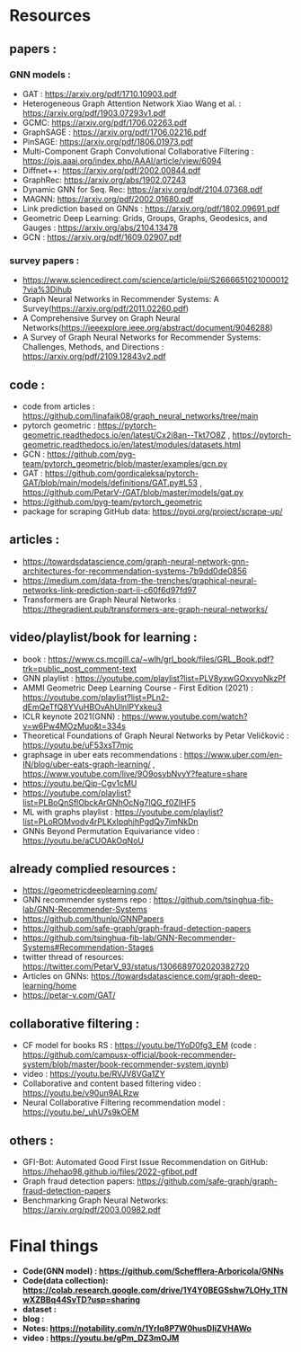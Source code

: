 # Resources

<h2>papers :</h2>

<h3>GNN models :</h3> 

- GAT : https://arxiv.org/pdf/1710.10903.pdf
- Heterogeneous Graph Attention Network Xiao Wang et al. : https://arxiv.org/pdf/1903.07293v1.pdf
- GCMC: https://arxiv.org/pdf/1706.02263.pdf
- GraphSAGE : https://arxiv.org/pdf/1706.02216.pdf
- PinSAGE: https://arxiv.org/pdf/1806.01973.pdf   
- Multi-Component Graph Convolutional Collaborative Filtering : https://ojs.aaai.org/index.php/AAAI/article/view/6094
- Diffnet++: https://arxiv.org/pdf/2002.00844.pdf
- GraphRec: https://arxiv.org/abs/1902.07243 
- Dynamic GNN for Seq. Rec: https://arxiv.org/pdf/2104.07368.pdf
- MAGNN: https://arxiv.org/pdf/2002.01680.pdf
- Link prediction based on GNNs : https://arxiv.org/pdf/1802.09691.pdf
- Geometric Deep Learning: Grids, Groups, Graphs, Geodesics, and Gauges : https://arxiv.org/abs/2104.13478
- GCN : https://arxiv.org/pdf/1609.02907.pdf 

<h3>survey papers :</h3>

- https://www.sciencedirect.com/science/article/pii/S2666651021000012?via%3Dihub
- Graph Neural Networks in Recommender Systems: A Survey(https://arxiv.org/pdf/2011.02260.pdf)
- A Comprehensive Survey on Graph Neural Networks(https://ieeexplore.ieee.org/abstract/document/9046288)
- A Survey of Graph Neural Networks for Recommender Systems: Challenges, Methods, and Directions : https://arxiv.org/pdf/2109.12843v2.pdf



<h2>code :</h2>

- code from articles : https://github.com/linafaik08/graph_neural_networks/tree/main
- pytorch geometric : https://pytorch-geometric.readthedocs.io/en/latest/Cx2i8an--Tkt7O8Z , https://pytorch-geometric.readthedocs.io/en/latest/modules/datasets.html 
- GCN : https://github.com/pyg-team/pytorch_geometric/blob/master/examples/gcn.py
- GAT : https://github.com/gordicaleksa/pytorch-GAT/blob/main/models/definitions/GAT.py#L53  ,  https://github.com/PetarV-/GAT/blob/master/models/gat.py
- https://github.com/pyg-team/pytorch_geometric
- package for scraping GitHub data: https://pypi.org/project/scrape-up/


<h2>articles :</h2>

-  https://towardsdatascience.com/graph-neural-network-gnn-architectures-for-recommendation-systems-7b9dd0de0856
- https://medium.com/data-from-the-trenches/graphical-neural-networks-link-prediction-part-ii-c60f6d97fd97
- Transformers are Graph Neural Networks : https://thegradient.pub/transformers-are-graph-neural-networks/ 


<h2>video/playlist/book for learning : </h2>

- book : https://www.cs.mcgill.ca/~wlh/grl_book/files/GRL_Book.pdf?trk=public_post_comment-text 
- GNN playlist : https://youtube.com/playlist?list=PLV8yxwGOxvvoNkzPf 
- AMMI Geometric Deep Learning Course - First Edition (2021) : https://youtube.com/playlist?list=PLn2-dEmQeTfQ8YVuHBOvAhUlnIPYxkeu3
- ICLR keynote 2021(GNN) : https://www.youtube.com/watch?v=w6Pw4MOzMuo&t=334s
- Theoretical Foundations of Graph Neural Networks by Petar Veličković : https://youtu.be/uF53xsT7mjc
- graphsage in uber eats recommendations : https://www.uber.com/en-IN/blog/uber-eats-graph-learning/ , https://www.youtube.com/live/9O9osybNvyY?feature=share
- https://youtu.be/Qip-Cgv1cMU
- https://youtube.com/playlist?list=PLBoQnSflObckArGNhOcNg7lQG_f0ZlHF5
- ML with graphs playlist : https://youtube.com/playlist?list=PLoROMvodv4rPLKxIpqhjhPgdQy7imNkDn 
- GNNs Beyond Permutation Equivariance video : https://youtu.be/aCUOAkOqNoU  

<h2>already complied resources : </h2>

- https://geometricdeeplearning.com/
- GNN recommender systems repo : https://github.com/tsinghua-fib-lab/GNN-Recommender-Systems 
- https://github.com/thunlp/GNNPapers
- https://github.com/safe-graph/graph-fraud-detection-papers
- https://github.com/tsinghua-fib-lab/GNN-Recommender-Systems#Recommendation-Stages
- twitter thread of resources: https://twitter.com/PetarV_93/status/1306689702020382720
- Articles on GNNs: https://towardsdatascience.com/graph-deep-learning/home
- https://petar-v.com/GAT/


<h2>collaborative filtering :</h2>

- CF model for books RS : https://youtu.be/1YoD0fg3_EM (code : https://github.com/campusx-official/book-recommender-system/blob/master/book-recommender-system.ipynb)
- video : https://youtu.be/RVJV8VGa1ZY
- Collaborative and content based filtering video : https://youtu.be/v90un9ALRzw
- Neural Collaborative Filtering recommendation model : https://youtu.be/_uhU7s9kOEM


<h2>others :</h2>

- GFI-Bot: Automated Good First Issue Recommendation on GitHub: https://hehao98.github.io/files/2022-gfibot.pdf
- Graph fraud detection papers: https://github.com/safe-graph/graph-fraud-detection-papers
- Benchmarking Graph Neural Networks: https://arxiv.org/pdf/2003.00982.pdf



# Final things 

<b>

- Code(GNN model) : https://github.com/Schefflera-Arboricola/GNNs 
- Code(data collection): https://colab.research.google.com/drive/1Y4Y0BEGSshw7LOHy_1TNwXZBBq44SvTD?usp=sharing  
- dataset :
- blog : 
- Notes: https://notability.com/n/1Yrlq8P7W0husDliZVHAWo
- video : https://youtu.be/gPm_DZ3mOJM 

</b>
